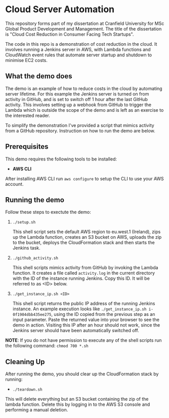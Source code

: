 # Cloud Server Automation
This repository forms part of my dissertation at Cranfield University for MSc Global Product Development and Management.  The title of the dissertation is "Cloud Cost Reduction in Consumer Facing Tech Startups".

The code in this repo is a demonstration of cost reduction in the cloud.  It involves running a Jenkins server in AWS, with Lambda functions and CloudWatch event rules that automate server startup and shutdown to minimise EC2 costs.

## What the demo does
The demo is an example of how to reduce costs in the cloud by automating server lifetime.  For this example the Jenkins server is turned on from activity in GitHub, and is set to switch off 1 hour after the last GitHub activity.  This involves setting up a webhook from GitHub to trigger the Lambda which is outside the scope of the demo and is left as an exercise to the interested reader.

To simplify the demonstration I've provided a script that mimics activity from a GitHub repository.  Instruction on how to run the demo are below.

## Prerequisites
This demo requires the following tools to be installed:

- **AWS CLI**

After installing AWS CLI run ```aws configure``` to setup the CLI to use your AWS account.

## Running the demo
Follow these steps to exectute the demo:

1. ```./setup.sh```

   This shell script sets the default AWS region to eu.west.1 (Ireland), zips up the Lambda function, creates an S3 bucket on AWS, uploads the zip to the bucket, deploys the CloudFormation stack and then starts the Jenkins task.
2. ```./github_activity.sh```

   This shell scripts mimics activity from GitHub by invoking the Lambda function.  It creates a file called `activity.log` in the current directory with the ID of the instance running Jenkins.  Copy this ID.  It will be referred to as \<ID\> below.
3. ```./get_instance_ip.sh <ID>```

   This shell script returns the public IP address of the running Jenkins instance. An example execution looks like `./get_instance_ip.sh i-0f1904dbb435ee275`, using the ID copied from the previous step as an input parameter. Paste the returned value into your browser to see the demo in action.  Visiting this IP after an hour should not work, since the Jenkins server should have been automatically switched off.

**NOTE**: If you do not have permission to execute any of the shell scripts run the following command: `chmod 700 *.sh`

## Cleaning Up
After running the demo, you should clear up the CloudFormation stack by running:

* `./teardown.sh`

This will delete everything but an S3 bucket containing the zip of the lambda function.  Delete this by logging in to the AWS S3 console and performing a manual deletion.




